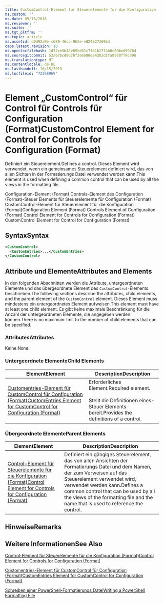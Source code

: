 ```yaml
---
title: CustomControl-Element für Steuerelemente für die Konfiguration (Format) | Microsoft-Dokumentation
ms.custom: ''
ms.date: 09/13/2016
ms.reviewer: ''
ms.suite: ''
ms.tgt_pltfrm: ''
ms.topic: article
ms.assetid: d9d92a9e-c680-46ca-962e-e82452726953
caps.latest.revision: 10
ms.openlocfilehash: 1d72ce5b18e89bd81c7f81b27f4b8c60bed99764
ms.sourcegitcommit: 52a67bcd9d7bf3e8600ea4302d1fa8970ff9c998
ms.translationtype: MT
ms.contentlocale: de-DE
ms.lasthandoff: 10/15/2019
ms.locfileid: "72368969"
---
```

# <a name="customcontrol-element-for-control-for-controls-for-configuration-format"></a><span data-ttu-id="bf69a-102">Element „CustomControl“ für Control für Controls für Configuration (Format)</span><span class="sxs-lookup"><span data-stu-id="bf69a-102">CustomControl Element for Control for Controls for Configuration (Format)</span></span>

<span data-ttu-id="bf69a-103">Definiert ein Steuerelement.</span><span class="sxs-lookup"><span data-stu-id="bf69a-103">Defines a control.</span></span> <span data-ttu-id="bf69a-104">Dieses Element wird verwendet, wenn ein gemeinsames Steuerelement definiert wird, das von allen Sichten in der Formatierungs Datei verwendet werden kann.</span><span class="sxs-lookup"><span data-stu-id="bf69a-104">This element is used when defining a common control that can be used by all the views in the formatting file.</span></span>

<span data-ttu-id="bf69a-105">Configuration-Element (Format) Controls-Element des Configuration (Format)-Steuer Elements für Steuerelemente für Configuration (Format) CustomControl-Element für Steuerelement für die Konfiguration (Format)</span><span class="sxs-lookup"><span data-stu-id="bf69a-105">Configuration Element (Format) Controls Element of Configuration (Format) Control Element for Controls for Configuration (Format) CustomControl Element for Control for Configuration (Format)</span></span>

## <a name="syntax"></a><span data-ttu-id="bf69a-106">Syntax</span><span class="sxs-lookup"><span data-stu-id="bf69a-106">Syntax</span></span>

```xml
<CustomControl>
  <CustomEntries>...</CustomEntries>
</CustomControl>
```

## <a name="attributes-and-elements"></a><span data-ttu-id="bf69a-107">Attribute und Elemente</span><span class="sxs-lookup"><span data-stu-id="bf69a-107">Attributes and Elements</span></span>

<span data-ttu-id="bf69a-108">In den folgenden Abschnitten werden die Attribute, untergeordneten Elemente und das übergeordnete Element des `CustomControl`-Elements beschrieben.</span><span class="sxs-lookup"><span data-stu-id="bf69a-108">The following sections describe the attributes, child elements, and the parent element of the `CustomControl` element.</span></span> <span data-ttu-id="bf69a-109">Dieses Element muss mindestens ein untergeordnetes Element aufweisen.</span><span class="sxs-lookup"><span data-stu-id="bf69a-109">This element must have at least one child element.</span></span> <span data-ttu-id="bf69a-110">Es gibt keine maximale Beschränkung für die Anzahl der untergeordneten Elemente, die angegeben werden können.</span><span class="sxs-lookup"><span data-stu-id="bf69a-110">There is no maximum limit to the number of child elements that can be specified.</span></span>

### <a name="attributes"></a><span data-ttu-id="bf69a-111">Attributes</span><span class="sxs-lookup"><span data-stu-id="bf69a-111">Attributes</span></span>

<span data-ttu-id="bf69a-112">Keine.</span><span class="sxs-lookup"><span data-stu-id="bf69a-112">None.</span></span>

### <a name="child-elements"></a><span data-ttu-id="bf69a-113">Untergeordnete Elemente</span><span class="sxs-lookup"><span data-stu-id="bf69a-113">Child Elements</span></span>

|<span data-ttu-id="bf69a-114">Element</span><span class="sxs-lookup"><span data-stu-id="bf69a-114">Element</span></span>|<span data-ttu-id="bf69a-115">Description</span><span class="sxs-lookup"><span data-stu-id="bf69a-115">Description</span></span>|
|-------------|-----------------|
|[<span data-ttu-id="bf69a-116">Customentries-Element für CustomControl für Configuration (Format)</span><span class="sxs-lookup"><span data-stu-id="bf69a-116">CustomEntries Element for CustomControl for Configuration (Format)</span></span>](./customentries-element-for-customcontrol-for-controls-for-configuration-format.md)|<span data-ttu-id="bf69a-117">Erforderliches Element.</span><span class="sxs-lookup"><span data-stu-id="bf69a-117">Required element.</span></span><br /><br /> <span data-ttu-id="bf69a-118">Stellt die Definitionen eines-Steuer Elements bereit.</span><span class="sxs-lookup"><span data-stu-id="bf69a-118">Provides the definitions of a control.</span></span>|

### <a name="parent-elements"></a><span data-ttu-id="bf69a-119">Übergeordnete Elemente</span><span class="sxs-lookup"><span data-stu-id="bf69a-119">Parent Elements</span></span>

|<span data-ttu-id="bf69a-120">Element</span><span class="sxs-lookup"><span data-stu-id="bf69a-120">Element</span></span>|<span data-ttu-id="bf69a-121">Description</span><span class="sxs-lookup"><span data-stu-id="bf69a-121">Description</span></span>|
|-------------|-----------------|
|[<span data-ttu-id="bf69a-122">Control-Element für Steuerelemente für die Konfiguration (Format)</span><span class="sxs-lookup"><span data-stu-id="bf69a-122">Control Element for Controls for Configuration (Format)</span></span>](./control-element-for-controls-for-configuration-format.md)|<span data-ttu-id="bf69a-123">Definiert ein gängiges Steuerelement, das von allen Ansichten der Formatierungs Datei und dem Namen, der zum Verweisen auf das Steuerelement verwendet wird, verwendet werden kann.</span><span class="sxs-lookup"><span data-stu-id="bf69a-123">Defines a common control that can be used by all the views of the formatting file and the name that is used to reference the control.</span></span>|

## <a name="remarks"></a><span data-ttu-id="bf69a-124">Hinweise</span><span class="sxs-lookup"><span data-stu-id="bf69a-124">Remarks</span></span>

## <a name="see-also"></a><span data-ttu-id="bf69a-125">Weitere Informationen</span><span class="sxs-lookup"><span data-stu-id="bf69a-125">See Also</span></span>

[<span data-ttu-id="bf69a-126">Control-Element für Steuerelemente für die Konfiguration (Format)</span><span class="sxs-lookup"><span data-stu-id="bf69a-126">Control Element for Controls for Configuration (Format)</span></span>](./control-element-for-controls-for-configuration-format.md)

[<span data-ttu-id="bf69a-127">Customentries-Element für CustomControl für Configuration (Format)</span><span class="sxs-lookup"><span data-stu-id="bf69a-127">CustomEntries Element for CustomControl for Configuration (Format)</span></span>](./customentries-element-for-customcontrol-for-controls-for-configuration-format.md)

[<span data-ttu-id="bf69a-128">Schreiben einer PowerShell-Formatierungs Datei</span><span class="sxs-lookup"><span data-stu-id="bf69a-128">Writing a PowerShell Formatting File</span></span>](./writing-a-powershell-formatting-file.md)
